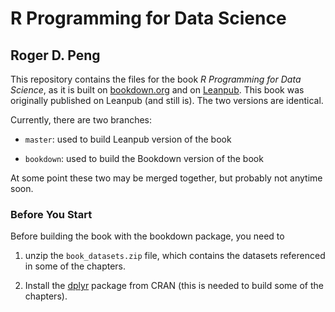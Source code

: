 # R Programming for Data Science
## Roger D. Peng

This repository contains the files for the book *R Programming for
Data Science*, as it is built on [bookdown.org]() and on
[Leanpub](https://leanpub.com/rprogramming/). This book was originally
published on Leanpub (and still is). The two versions are identical.

Currently, there are two branches:

* `master`: used to build Leanpub version of the book

* `bookdown`: used to build the Bookdown version of the book

At some point these two may be merged together, but probably not anytime soon.


### Before You Start

Before building the book with the bookdown package, you need to 

1. unzip the `book_datasets.zip` file, which contains the datasets referenced in some of the chapters.

2. Install the [dplyr](https://cran.r-project.org/package=dplyr) package from CRAN (this is needed to build some of the chapters).
